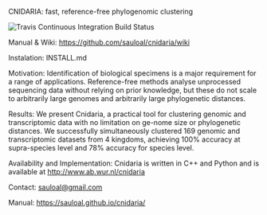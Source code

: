 CNIDARIA: fast, reference-free phylogenomic clustering

![Travis Continuous Integration Build Status](https://travis-ci.org/sauloal/cnidaria.svg?branch=master "Travis Continuous Integration Build Status")

Manual & Wiki: https://github.com/sauloal/cnidaria/wiki

Instalation: INSTALL.md

Motivation: Identification of biological specimens is a major requirement 
for a range of applications. Reference-free methods analyse unprocessed 
sequencing data without relying on prior knowledge, but these do not scale 
to arbitrarily large genomes and arbitrarily large phylogenetic distances.

Results: We present Cnidaria, a practical tool for clustering genomic and 
transcriptomic data with no limitation on ge-nome size or phylogenetic 
distances. We successfully simultaneously clustered 169 genomic and 
transcriptomic datasets from 4 kingdoms, achieving 100% accuracy at 
supra-species level and 78% accuracy for species level.

Availability and Implementation: Cnidaria is written in C++ and Python and 
is available at http://www.ab.wur.nl/cnidaria

Contact: sauloal@gmail.com

Manual: https://sauloal.github.io/cnidaria/
